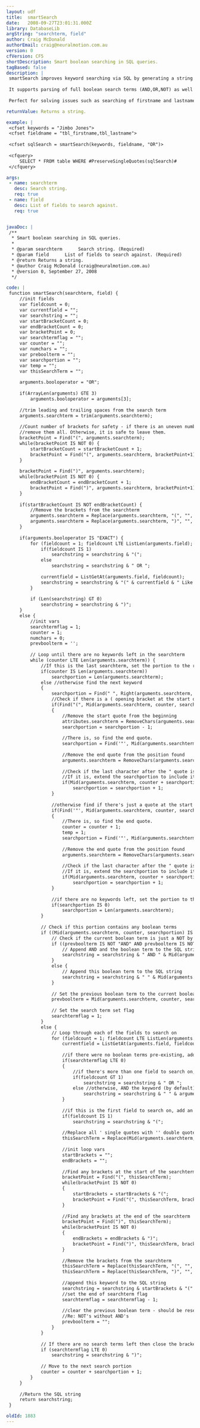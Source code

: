```yaml
---
layout: udf
title:  smartSearch
date:   2008-09-27T23:01:31.000Z
library: DatabaseLib
argString: "searchterm, field"
author: Craig McDonald
authorEmail: craig@neuralmotion.com.au
version: 0
cfVersion: CF5
shortDescription: Smart boolean searching in SQL queries.
tagBased: false
description: |
 smartSearch improves keyword searching via SQL by generating a string that can be inserted into an SQL query.
 
 It supports parsing of full boolean search terms (AND,OR,NOT) as well as bracket matching and searching of multiple database fields.
 
 Perfect for solving issues such as searching of firstname and lastname fields in a table where the submitted keyword is one field.

returnValue: Returns a string.

example: |
 <cfset keywords = "Jimbo Jones">
 <cfset fieldname = "tbl_firstname,tbl_lastname">
 
 <cfset sqlSearch = smartSearch(keywords, fieldname, "OR")>
 
 <cfquery>
     SELECT * FROM table WHERE #PreserveSingleQuotes(sqlSearch)#
 </cfquery>

args:
 - name: searchterm
   desc: Search string.
   req: true
 - name: field
   desc: List of fields to search against.
   req: true


javaDoc: |
 /**
  * Smart boolean searching in SQL queries.
  * 
  * @param searchterm      Search string. (Required)
  * @param field      List of fields to search against. (Required)
  * @return Returns a string. 
  * @author Craig McDonald (craig@neuralmotion.com.au) 
  * @version 0, September 27, 2008 
  */

code: |
 function smartSearch(searchterm, field) {
     //init fields
     var fieldcount = 0;
     var currentfield = "";
     var searchstring = "";
     var startBracketCount = 0;
     var endBracketCount = 0;
     var bracketPoint = 0;
     var searchtermflag = "";
     var counter = "";
     var numchars = "";
     var preboolterm = "";
     var searchportion = "";
     var temp = "";
     var thisSearchTerm = "";
     
     arguments.booloperator = "OR";
     
     if(ArrayLen(arguments) GTE 3)
         arguments.booloperator = arguments[3];
         
     //trim leading and trailing spaces from the search term
     arguments.searchterm = trim(arguments.searchterm);
         
     //Count number of brackets for safety - if there is an uneven number
     //remove them all. Otherwise, it is safe to leave them.
     bracketPoint = Find("(", arguments.searchterm);
     while(bracketPoint IS NOT 0) {
         startBracketCount = startBracketCount + 1;
         bracketPoint = Find("(", arguments.searchterm, bracketPoint+1);
     }    
         
     bracketPoint = Find(")", arguments.searchterm);
     while(bracketPoint IS NOT 0) {
         endBracketCount = endBracketCount + 1;
         bracketPoint = Find(")", arguments.searchterm, bracketPoint+1);
     }
         
     if(startBracketCount IS NOT endBracketCount) {
         //Remove the brackets from the searchterm
         arguments.searchterm = Replace(arguments.searchterm, "(", "", "ALL");
         arguments.searchterm = Replace(arguments.searchterm, ")", "", "ALL");
     }
     
     if(arguments.booloperator IS "EXACT") {
         for (fieldcount = 1; fieldcount LTE ListLen(arguments.field); fieldcount = fieldcount + 1) {
             if(fieldcount IS 1)
                 searchstring = searchstring & "(";
             else
                 searchstring = searchstring & " OR ";
             
             currentfield = ListGetAt(arguments.field, fieldcount);
             searchstring = searchstring & "(" & currentfield & " Like '%" & arguments.searchterm & "%')";
         }
         
         if (Len(searchstring) GT 0)
             searchstring = searchstring & ")";
     }
     else {
         //init vars
         searchtermflag = 1;
         counter = 1;
         numchars = 0;
         prevboolterm = '';
         
         // Loop until there are no keywords left in the searchterm
         while (counter LTE Len(arguments.searchterm)) {
             //If this is the last searchterm, set the portion to the rest of the string
             if(counter IS Len(arguments.searchterm))
                 searchportion = Len(arguments.searchterm);
             else //otherwise find the next keyword
             {
                 searchportion = Find(" ", Right(arguments.searchterm, Len(arguments.searchterm) - counter));
                 //Check if there is a ( opening bracket at the start of the string and if there is a " directly following
                 if(Find("(", Mid(arguments.searchterm, counter, searchportion)) IS 1 AND Find('"', Mid(arguments.searchterm, counter, searchportion)) IS 2)
                 {
                     //Remove the start quote from the beginning
                     attributes.searchterm = RemoveChars(arguments.searchterm, counter + 1, 1);
                     searchportion = searchportion - 1;
 
                     //There is, so find the end quote.
                     searchportion = Find('"', Mid(arguments.searchterm, counter, Len(arguments.searchterm))) - 1;
                     
                     //Remove the end quote from the position found
                     arguments.searchterm = RemoveChars(arguments.searchterm, counter + searchportion, 1);
 
                     //Check if the last character after the " quote is a ) closing bracket. 
                     //If it is, extend the searchportion to include it.
                     if(Mid(arguments.searchterm, counter + searchportion, 1) IS ")")
                         searchportion = searchportion + 1;
                 }
                 
                 //otherwise find if there's just a quote at the start of the keyword
                 if(Find('"', Mid(arguments.searchterm, counter, searchportion)) IS 1)
                 {
                     //There is, so find the end quote.
                     counter = counter + 1;
                     temp = 1;
                     searchportion = Find('"', Mid(arguments.searchterm, counter, Len(arguments.searchterm))) - 1;
                     
                     //Remove the end quote from the position found
                     arguments.searchterm = RemoveChars(arguments.searchterm, counter + searchportion, 1);
                                     
                     //Check if the last character after the " quote is a ) closing bracket. 
                     //If it is, extend the searchportion to include it.
                     if(Mid(arguments.searchterm, counter + searchportion, 1) IS ")")
                         searchportion = searchportion + 1;                    
                 }
                 
                 //if there are no keywords left, set the portion to the rest of the string
                 if(searchportion IS 0)
                     searchportion = Len(arguments.searchterm);
             }
     
             // Check if this portion contains any boolean terms
             if ((Mid(arguments.searchterm, counter, searchportion) IS "OR" OR Mid(arguments.searchterm, counter, searchportion) IS "AND" OR Mid(arguments.searchterm, counter, searchportion) IS "NOT") AND counter IS NOT 1 AND searchportion IS NOT Len(arguments.searchterm)) {
                 // Check if the current boolean term is just a NOT by itself (no AND or OR preceding it)
                 if ((prevboolterm IS NOT "AND" AND prevboolterm IS NOT "OR") AND Mid(arguments.searchterm, counter, searchportion) IS "NOT") {
                     // Append AND and the boolean term to the SQL string
                     searchstring = searchstring & " AND " & Mid(arguments.searchterm, counter, searchportion) & " ";
                 }
                 else {
                     // Append this boolean term to the SQL string
                     searchstring = searchstring & " " & Mid(arguments.searchterm, counter, searchportion) & " ";
                 }
                 
                 // Set the previous boolean term to the current boolean term
                 prevboolterm = Mid(arguments.searchterm, counter, searchportion);
                 
                 // Set the search term set flag
                 searchtermflag = 1;
             }
             else {
                 // Loop through each of the fields to search on
                 for (fieldcount = 1; fieldcount LTE ListLen(arguments.field); fieldcount = fieldcount + 1) {
                     currentfield = ListGetAt(arguments.field, fieldcount);
                 
                     //if there were no boolean terms pre-existing, add some
                     if(searchtermflag LTE 0)
                     {
                         //if there's more than one field to search on, OR the keyword
                         if(fieldcount GT 1)
                             searchstring = searchstring & " OR ";
                         else //otherwise, AND the keyword (by default), or whatever the booloperator is set to
                             searchstring = searchstring & " " & arguments.booloperator & " ";
                     }
                     
                     //if this is the first field to search on, add an opening bracket
                     if(fieldcount IS 1)
                         searchstring = searchstring & "(";
                     
                     //Replace all ' single quotes with '' double quotes - safe parsing
                     thisSearchTerm = Replace(Mid(arguments.searchterm, counter, searchportion), "'", "''", "ALL");
                     
                     //init loop vars
                     startBrackets = "";
                     endBrackets = "";
                     
                     //Find any brackets at the start of the searchterm
                     bracketPoint = Find("(", thisSearchTerm);
                     while(bracketPoint IS NOT 0)
                     {
                         startBrackets = startBrackets & "(";
                         bracketPoint = Find("(", thisSearchTerm, bracketPoint+1);
                     }
 
                     //Find any brackets at the end of the searchterm                    
                     bracketPoint = Find(")", thisSearchTerm);
                     while(bracketPoint IS NOT 0)
                     {
                         endBrackets = endBrackets & ")";
                         bracketPoint = Find(")", thisSearchTerm, bracketPoint+1);
                     }
                     
                     //Remove the brackets from the searchterm
                     thisSearchTerm = Replace(thisSearchTerm, "(", "", "ALL");
                     thisSearchTerm = Replace(thisSearchTerm, ")", "", "ALL");
                     
                     //append this keyword to the SQL string
                     searchstring = searchstring & startBrackets & "(" & currentfield & " LIKE '%" & thisSearchTerm & "%')" & endBrackets;
                     //set the end of searchterm flag
                     searchtermflag = searchtermflag - 1;
                     
                     //clear the previous boolean term - should be reset for next word to be checked correctly
                     //Re: NOT's without AND's
                     prevboolterm = "";
                 }    
             }
             
             // If there are no search terms left then close the bracket
             if (searchtermflag LTE 0)
                 searchstring = searchstring & ")";
         
             // Move to the next search portion
             counter = counter + searchportion + 1;
         }
     }
     
     //Return the SQL string
     return searchstring;
 }

oldId: 1883
---
```


